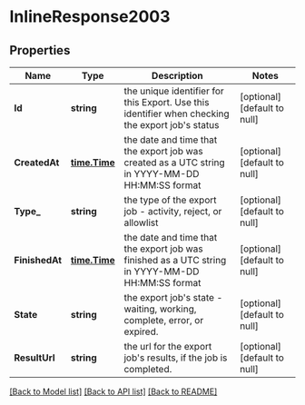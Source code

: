 # InlineResponse2003

## Properties
Name | Type | Description | Notes
------------ | ------------- | ------------- | -------------
**Id** | **string** | the unique identifier for this Export. Use this identifier when checking the export job&#x27;s status | [optional] [default to null]
**CreatedAt** | [**time.Time**](time.Time.md) | the date and time that the export job was created as a UTC string in YYYY-MM-DD HH:MM:SS format | [optional] [default to null]
**Type_** | **string** | the type of the export job - activity, reject, or allowlist | [optional] [default to null]
**FinishedAt** | [**time.Time**](time.Time.md) | the date and time that the export job was finished as a UTC string in YYYY-MM-DD HH:MM:SS format | [optional] [default to null]
**State** | **string** | the export job&#x27;s state - waiting, working, complete, error, or expired. | [optional] [default to null]
**ResultUrl** | **string** | the url for the export job&#x27;s results, if the job is completed. | [optional] [default to null]

[[Back to Model list]](../README.md#documentation-for-models) [[Back to API list]](../README.md#documentation-for-api-endpoints) [[Back to README]](../README.md)

